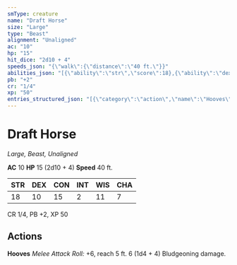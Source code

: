 ```yaml
---
smType: creature
name: "Draft Horse"
size: "Large"
type: "Beast"
alignment: "Unaligned"
ac: "10"
hp: "15"
hit_dice: "2d10 + 4"
speeds_json: "{\"walk\":{\"distance\":\"40 ft.\"}}"
abilities_json: "[{\"ability\":\"str\",\"score\":18},{\"ability\":\"dex\",\"score\":10},{\"ability\":\"con\",\"score\":15},{\"ability\":\"int\",\"score\":2},{\"ability\":\"wis\",\"score\":11},{\"ability\":\"cha\",\"score\":7}]"
pb: "+2"
cr: "1/4"
xp: "50"
entries_structured_json: "[{\"category\":\"action\",\"name\":\"Hooves\",\"text\":\"*Melee Attack Roll:* +6, reach 5 ft. 6 (1d4 + 4) Bludgeoning damage.\"}]"
---
```


# Draft Horse
*Large, Beast, Unaligned*

**AC** 10
**HP** 15 (2d10 + 4)
**Speed** 40 ft.

| STR | DEX | CON | INT | WIS | CHA |
| --- | --- | --- | --- | --- | --- |
| 18 | 10 | 15 | 2 | 11 | 7 |

CR 1/4, PB +2, XP 50

## Actions

**Hooves**
*Melee Attack Roll:* +6, reach 5 ft. 6 (1d4 + 4) Bludgeoning damage.
